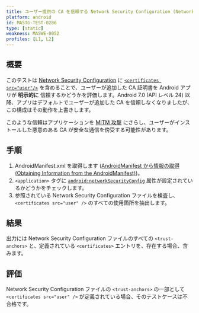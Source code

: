 ```yaml
---
title: ユーザー提供の CA を信頼する Network Security Configuration (Network Security Configuration Allowing Trust in User-Provided CAs)
platform: android
id: MASTG-TEST-0286
type: [static]
weakness: MASWE-0052
profiles: [L1, L2]
---
```


## 概要

このテストは [Network Security Configuration](https://developer.android.com/privacy-and-security/security-config#CustomTrust) に [`<certificates src="user"/>`](https://developer.android.com/privacy-and-security/security-config#certificates) を含めることで、ユーザーが追加した CA 証明書を Android アプリが **明示的に** 信頼するかどうかを評価します。Android 7.0 (API レベル 24) 以降、アプリはデフォルトでユーザーが追加した CA を信頼しなくなりましたが、この構成はその動作を上書きします。

このような信頼はアプリケーションを [MITM 攻撃](../../../Document/0x04f-Testing-Network-Communication.md#intercepting-network-traffic-through-mitm) にさらし、ユーザーがインストールした悪意のある CA が安全な通信を傍受する可能性があります。

## 手順

1. AndroidManifest.xml を取得します ([AndroidManifest から情報の取得 (Obtaining Information from the AndroidManifest)](../../../techniques/android/MASTG-TECH-0117.md))。
2. `<application>` タグに [`android:networkSecurityConfig`](https://developer.android.com/guide/topics/manifest/application-element#networkSecurityConfig) 属性が設定されているかどうかをチェックします。
3. 参照されている Network Security Configuration ファイルを検査し、`<certificates src="user" />` のすべての使用箇所を抽出します。

## 結果

出力には Network Security Configuration ファイルのすべての `<trust-anchors>` と、定義されている `<certificates>` エントリを、存在する場合、含みます。

## 評価

Network Security Configuration ファイルの `<trust-anchors>` の一部として `<certificates src="user" />` が定義されている場合、そのテストケースは不合格です。
